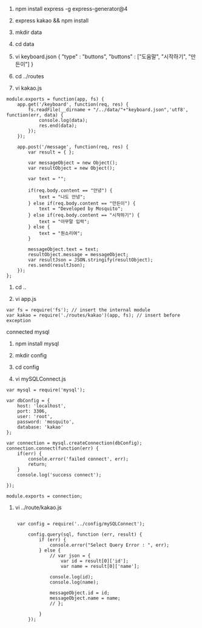 ﻿1. npm install express -g express-generator@4

1. express kakao && npm install

1. mkdir data

1. cd data

1. vi keyboard.json
{
	"type" : "buttons",
	"buttons" : ["도움말", "시작하기", "만든이"]
}

1. cd ../routes

1. vi kakao.js

```
module.exports = function(app, fs) {
	app.get('/keyboard', function(req, res) {
		fs.readFile(__dirname + "/../data/"+"keyboard.json",'utf8', function(err, data) {
			console.log(data);
			res.end(data);
		});
	});

	app.post('/message', function(req, res) {
		var result = { };
		
		var messageObject = new Object();
		var resultObject = new Object();
		
		var text = "";
		
		if(req.body.content == "안녕") {
			text = "나도 안녕";
		} else if(req.body.content == "만든이") {
			text = "Developed by Mosquito";
		} else if(req.body.content == "시작하기") {
			text = "아무말 입력";
		} else {
			text = "뭔소리여";
		}
		
		messageObject.text = text;
		resultObject.message = messageObject;
		var resultJson = JSON.stringify(resultObject);
		res.send(resultJson);
	});
};
```

1. cd ..

1. vi app.js

```
var fs = require('fs'); // insert the internal module
var kakao = require('./routes/kakao')(app, fs); // insert before exception
```

connected mysql

1. npm install mysql

1. mkdir config

1. cd config

1. vi mySQLConnect.js

```
var mysql = require('mysql');

var dbConfig = {
	host: 'localhost',
	port: 3306,
	user: 'root',
	password: 'mosquito',
	database: 'kakao'
};

var connection = mysql.createConnection(dbConfig);
connection.connect(function(err) {
	if(err) {
		console.error('failed connect', err);
		return;
	}
	console.log('success connect');

});

module.exports = connection;

```

1. vi ../route/kakao.js


```

	var config = require('../config/mySQLConnect');	

		config.query(sql, function (err, result) {
    		if (err) {
    	    	console.error("Select Query Error : ", err);
			} else {
				// var json = {
					var id = result[0]['id'];
					var name = result[0]['name'];
				
				console.log(id);
				console.log(name);
				
				messageObject.id = id;
				messageObject.name = name;
				// };
				
			}
		});

```
